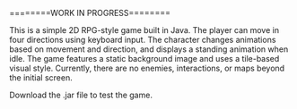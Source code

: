 ========WORK IN PROGRESS========

This is a simple 2D RPG-style game built in Java. The player can move in four directions using keyboard input. The character changes animations based on movement and direction, and displays a standing animation when idle. The game features a static background image and uses a tile-based visual style. Currently, there are no enemies, interactions, or maps beyond the initial screen.

Download the .jar file to test the game.
